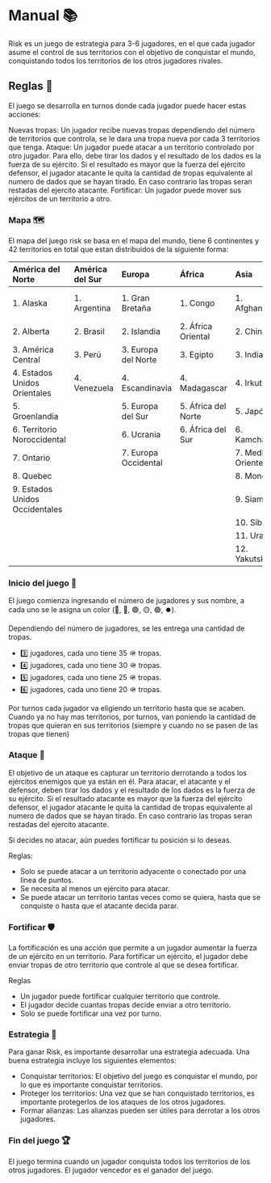 # Manual 📚

Risk es un juego de estrategia para 3-6 jugadores, en el que cada jugador asume el control de sus territorios con el objetivo de  conquistar el mundo, conquistando todos los territorios de los otros jugadores rivales.

## Reglas 📜
El juego se desarrolla en turnos donde cada jugador puede hacer estas acciones:

Nuevas tropas: Un jugador recibe nuevas tropas dependiendo del número de territorios que controla, se le dara una tropa nueva por cada 3 territorios que tenga.
Ataque: Un jugador puede atacar a un territorio controlado por otro jugador. Para ello, debe tirar los dados y el resultado de los dados es la fuerza de su ejército. Si el resultado es mayor que la fuerza del ejército defensor, el jugador atacante le quita la cantidad de tropas equivalente al numero de dados que se hayan tirado. En caso contrario las tropas seran restadas del ejercito atacante.
Fortificar: Un jugador puede mover sus ejércitos de un territorio a otro.

### Mapa 🗺️

El mapa del juego risk se basa en el mapa del mundo, tiene 6 continentes y 42 territorios en total que estan distribuidos de la siguiente forma: 

| América del Norte | América del Sur | Europa | África | Asia | Australia |
| :---         |     :---      |     :---      |     :---      |     :---      |         :--- |
| 1. Alaska   | 1. Argentina     | 1. Gran Bretaña    | 1. Congo   | 1. Afghanistán     | 1. Australia Oriental    |
| 2. Alberta     | 2. Brasil       | 2. Islandia      | 2. África Oriental   | 2. China     | 2. Indonesia    |
| 3. América Central   | 3. Perú     | 3. Europa del Norte    | 3. Egipto   | 3. India     | 3. Nueva Guinea    |
| 4. Estados Unidos Orientales     | 4. Venezuela       | 4. Escandinavia      | 4. Madagascar   | 4. Irkutsk     | 4. Australia Occidental    |
| 5. Groenlandia   |      | 5. Europa del Sur    |  5. África del Norte   | 5. Japón     |     |
| 6. Territorio Noroccidental     |        | 6. Ucrania      | 6. África del Sur   | 6. Kamchatka     |     |
| 7. Ontario   |      | 7. Europa Occidental    |    | 7. Medio Oriente     |     |
| 8. Quebec     |        |       |    | 8. Mongolia     |     |
| 9. Estados Unidos Occidentales   |      |     |    | 9. Siam     |     |
|      |        |       |    | 10. Siberia     |     |
|    |      |     |    | 11. Ural     |     |
|      |        |       |    | 12. Yakutsk     |     |

### Inicio del juego 🎺

El juego comienza ingresando el número de jugadores y sus nombre, a cada uno se le asigna un color (🔵, 🔴, 🟢, 🟡, 🟣, ⏺️).

Dependiendo del número de jugadores, se les entrega una cantidad de tropas.

- 3️⃣ jugadores, cada uno tiene 35 🪖 tropas.
- 4️⃣ jugadores, cada uno tiene 30 🪖 tropas.
- 5️⃣ jugadores, cada uno tiene 25 🪖 tropas.
- 6️⃣ jugadores, cada uno tiene 20 🪖 tropas.

Por turnos cada jugador va eligiendo un territorio hasta que se acaben. Cuando ya no hay mas territorios, por turnos, van poniendo la cantidad de tropas que quieran en sus territorios (siempre y cuando no se pasen de las tropas que tienen)

### Ataque 🤺
El objetivo de un ataque es capturar un territorio derrotando a todos los ejércitos enemigos que ya están en él. Para atacar, el atacante y el
defensor, deben tirar los dados y el resultado de los dados es la fuerza de su ejército. Si el resultado atacante es mayor que la fuerza del ejército defensor, el jugador atacante le quita la cantidad de tropas equivalente al numero de dados que se hayan tirado. En caso contrario las tropas seran restadas del ejercito atacante.

Si decides no atacar, aún puedes fortificar tu posición si lo deseas.

 Reglas:
 
 - Solo se puede atacar a un territorio adyacente o conectado por una línea de puntos.
- Se necesita al menos un ejército para atacar.
- Se puede atacar un territorio tantas veces como se quiera, hasta que se conquiste o hasta que el atacante decida parar.

### Fortificar 🛡️

La fortificación es una acción que permite a un jugador aumentar la fuerza de un ejército en un territorio. Para fortificar un ejército, el jugador debe enviar tropas de otro territorio que controle al que se desea fortificar.

Reglas

- Un jugador puede fortificar cualquier territorio que controle.
- El jugador decide cuantas tropas decide enviar a otro territorio.
- Solo se puede fortificar una vez por turno.

### Estrategia 🧠
Para ganar Risk, es importante desarrollar una estrategia adecuada. Una buena estrategia incluye los siguientes elementos:

- Conquistar territorios: El objetivo del juego es conquistar el mundo, por lo que es importante conquistar territorios.
- Proteger los territorios: Una vez que se han conquistado territorios, es importante protegerlos de los ataques de los otros jugadores.
- Formar alianzas: Las alianzas pueden ser útiles para derrotar a los otros jugadores.

### Fin del juego 🏆
El juego termina cuando un jugador conquista todos los territorios de los otros jugadores. El jugador vencedor es el ganador del juego.
